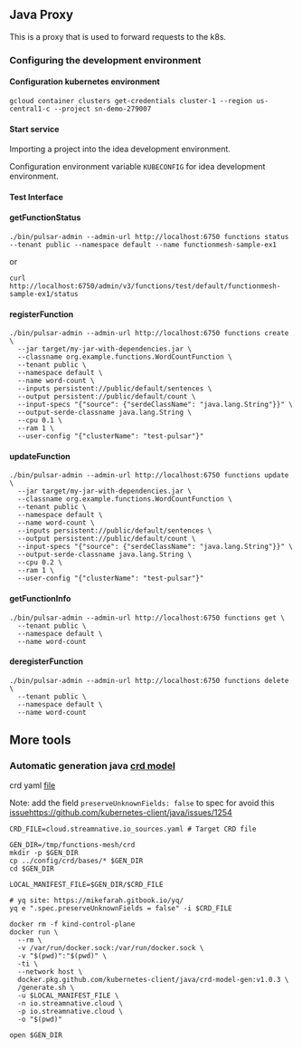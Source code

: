 ## Java Proxy

This is a proxy that is used to forward requests to the k8s.

### Configuring the development environment

#### Configuration kubernetes environment
 
```shell script
gcloud container clusters get-credentials cluster-1 --region us-central1-c --project sn-demo-279007
```

#### Start service

Importing a project into the idea development environment.

Configuration environment variable `KUBECONFIG` for idea development environment.

#### Test Interface

#### getFunctionStatus
```shell script
./bin/pulsar-admin --admin-url http://localhost:6750 functions status --tenant public --namespace default --name functionmesh-sample-ex1
```

or 

```shell script
curl http://localhost:6750/admin/v3/functions/test/default/functionmesh-sample-ex1/status
```

#### registerFunction
 ```shell script
./bin/pulsar-admin --admin-url http://localhost:6750 functions create \
   --jar target/my-jar-with-dependencies.jar \
   --classname org.example.functions.WordCountFunction \
   --tenant public \
   --namespace default \
   --name word-count \
   --inputs persistent://public/default/sentences \
   --output persistent://public/default/count \
   --input-specs "{"source": {"serdeClassName": "java.lang.String"}}" \
   --output-serde-classname java.lang.String \
   --cpu 0.1 \
   --ram 1 \
   --user-config "{"clusterName": "test-pulsar"}"
```

#### updateFunction
 ```shell script
./bin/pulsar-admin --admin-url http://localhost:6750 functions update \
   --jar target/my-jar-with-dependencies.jar \
   --classname org.example.functions.WordCountFunction \
   --tenant public \
   --namespace default \
   --name word-count \
   --inputs persistent://public/default/sentences \
   --output persistent://public/default/count \
   --input-specs "{"source": {"serdeClassName": "java.lang.String"}}" \
   --output-serde-classname java.lang.String \
   --cpu 0.2 \
   --ram 1 \
   --user-config "{"clusterName": "test-pulsar"}"
```

#### getFunctionInfo
 ```shell script
./bin/pulsar-admin --admin-url http://localhost:6750 functions get \
   --tenant public \
   --namespace default \
   --name word-count
```

#### deregisterFunction
 ```shell script
./bin/pulsar-admin --admin-url http://localhost:6750 functions delete \
   --tenant public \
   --namespace default \
   --name word-count
```

## More tools

### Automatic generation java [crd model](https://github.com/kubernetes-client/java/blob/master/docs/generate-model-from-third-party-resources.md)

crd yaml [file](https://github.com/streamnative/function-mesh/tree/master/config/crd/bases)

Note: add the field `preserveUnknownFields: false` to spec for avoid this [issue]()https://github.com/kubernetes-client/java/issues/1254

```shell script
CRD_FILE=cloud.streamnative.io_sources.yaml # Target CRD file

GEN_DIR=/tmp/functions-mesh/crd
mkdir -p $GEN_DIR
cp ../config/crd/bases/* $GEN_DIR
cd $GEN_DIR

LOCAL_MANIFEST_FILE=$GEN_DIR/$CRD_FILE

# yq site: https://mikefarah.gitbook.io/yq/
yq e ".spec.preserveUnknownFields = false" -i $CRD_FILE 

docker rm -f kind-control-plane
docker run \
  --rm \
  -v /var/run/docker.sock:/var/run/docker.sock \
  -v "$(pwd)":"$(pwd)" \
  -ti \
  --network host \
  docker.pkg.github.com/kubernetes-client/java/crd-model-gen:v1.0.3 \
  /generate.sh \
  -u $LOCAL_MANIFEST_FILE \
  -n io.streamnative.cloud \
  -p io.streamnative.cloud \
  -o "$(pwd)"

open $GEN_DIR
```
